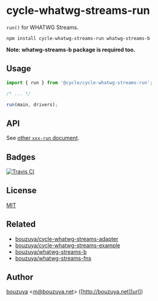 # cycle-whatwg-streams-run

`run()` for WHATWG Streams.

```
npm install cycle-whatwg-streams-run whatwg-streams-b
```

**Note: whatwg-streams-b package is required too.**

## Usage

```javascript
import { run } from '@cycle/cycle-whatwg-streams-run';

/* ... */

run(main, drivers);
```

## API

See [other `xxx-run` document](https://github.com/cyclejs/cyclejs/blob/44fffa093358338bb7a0c0141b1cb9acd47e26ab/xstream-run/README.md#api).

## Badges

[![Travis CI][travis-ci-badge]][travis-ci]

[travis-ci-badge]: https://img.shields.io/travis/bouzuya/cycle-whatwg-streams-run.svg
[travis-ci]: https://travis-ci.org/bouzuya/cycle-whatwg-streams-run

## License

[MIT](LICENSE)

## Related

- [bouzuya/cycle-whatwg-streams-adapter][]
- [bouzuya/cycle-whatwg-streams-example][]
- [bouzuya/whatwg-streams-b][]
- [bouzuya/whatwg-streams-fns][]

[bouzuya/cycle-whatwg-streams-adapter]: https://github.com/bouzuya/cycle-whatwg-streams-adapter
[bouzuya/cycle-whatwg-streams-example]: https://github.com/bouzuya/cycle-whatwg-streams-example
[bouzuya/whatwg-streams-b]: https://github.com/bouzuya/whatwg-streams-b
[bouzuya/whatwg-streams-fns]: https://github.com/bouzuya/whatwg-streams-fns

## Author

[bouzuya][user] &lt;[m@bouzuya.net][email]&gt; ([http://bouzuya.net][url])

[user]: https://github.com/bouzuya
[email]: mailto:m@bouzuya.net
[url]: http://bouzuya.net
